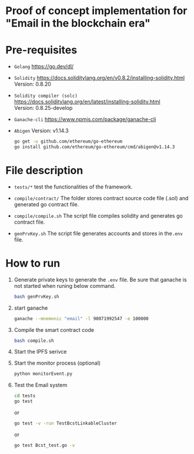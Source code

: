 # Proof of concept implementation for "Email in the blockchain era"

# Pre-requisites

* `Golang`  https://go.dev/dl/   

* `Solidity`  https://docs.soliditylang.org/en/v0.8.2/installing-solidity.html  Version: 0.8.20

* `Solidity compiler (solc)`  https://docs.soliditylang.org/en/latest/installing-solidity.html  
Version: 0.8.25-develop

* `Ganache-cli`  https://www.npmjs.com/package/ganache-cli
    
* `Abigen`    Version: v1.14.3
    ```bash
    go get -u github.com/ethereum/go-ethereum
    go install github.com/ethereum/go-ethereum/cmd/abigen@v1.14.3
    ```


# File description

* `tests/*`   test the functionalities of the framework.

* `compile/contract/`  The folder stores contract source code file (.sol) and generated go contract file.

* `compile/compile.sh`  The script file compiles solidity and generates go contract file.

* `genPrvKey.sh`  The script file generates accounts and stores in the`.env` file.


# How to run

1. Generate private keys to generate the `.env` file. Be sure that ganache is not started when runing below command.

    ```bash
    bash genPrvKey.sh
    ```

2. start ganache

    ```bash
    ganache --mnemonic "email" -l 90071992547 -e 100000
    ```

3. Compile the smart contract code

    ```bash
    bash compile.sh
    ```
4. Start the IPFS serivce
5. Start the monitor process (optional)

    ```bash
    python monitorEvent.py
    ```
6. Test the Email system
    ```bash
    cd tests
    go test
    ```
    or 
    ```bash
    go test -v -run TestBcstLinkableCluster
    ```
    or
    ```bash
    go test Bcst_test.go -v
    ```
